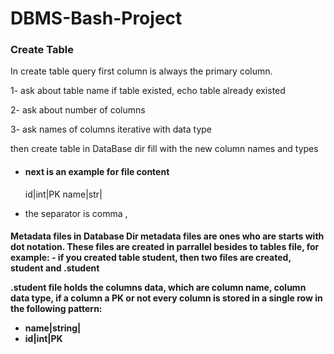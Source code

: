 # DBMS-Bash-Project

<h3> Create Table </h3>
In create table query
first column is always the primary column.

1- ask about table name
if table existed, echo table already existed

2- ask about number of columns

3- ask names of columns iterative with data type

then create table in DataBase dir fill with the new column names and types

- <h4>next is an example for file content</h4>
    id|int|PK
    name|str|
    
- the separator is comma ,

<h4>Metadata files in Database Dir</4>
metadata files are ones who are starts with dot notation. These files are created in parrallel besides to tables file, for example: 
- if you created table student, then two files are created, student and .student

.student file holds the columns data, which are column name, column data type, if a column a PK or not
every column is stored in a single row in the following pattern:
- name|string|
- id|int|PK

